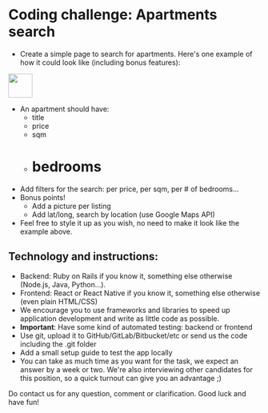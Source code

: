 # Coding challenge: Apartments search
* Create a simple page to search for apartments. Here's one example of how it could look like (including bonus features):

<img src="https://user-images.githubusercontent.com/636075/70719197-d08fc300-1cf1-11ea-9b7c-c767f8d30abd.png" width="48">

* An apartment should have:
  - title
  - price
  - sqm
  - # bedrooms
* Add filters for the search: per price, per sqm, per # of bedrooms… 
* Bonus points!
  * Add a picture per listing
  * Add lat/long, search by location (use Google Maps API)
* Feel free to style it up as you wish, no need to make it look like the example above.

## Technology and instructions:
* Backend: Ruby on Rails if you know it, something else otherwise (Node.js, Java, Python…). 
* Frontend: React or React Native if you know it, something else otherwise (even plain HTML/CSS) 
* We encourage you to use frameworks and libraries to speed up application development and write as little code as possible.
* **Important**: Have some kind of automated testing: backend or frontend
* Use git, upload it to GitHub/GitLab/Bitbucket/etc or send us the code including the .git folder
* Add a small setup guide to test the app locally
* You can take as much time as you want for the task, we expect an answer by a week or two. We're also interviewing other candidates for this position, so a quick turnout can give you an advantage ;)

Do contact us for any question, comment or clarification. Good luck and have fun!
